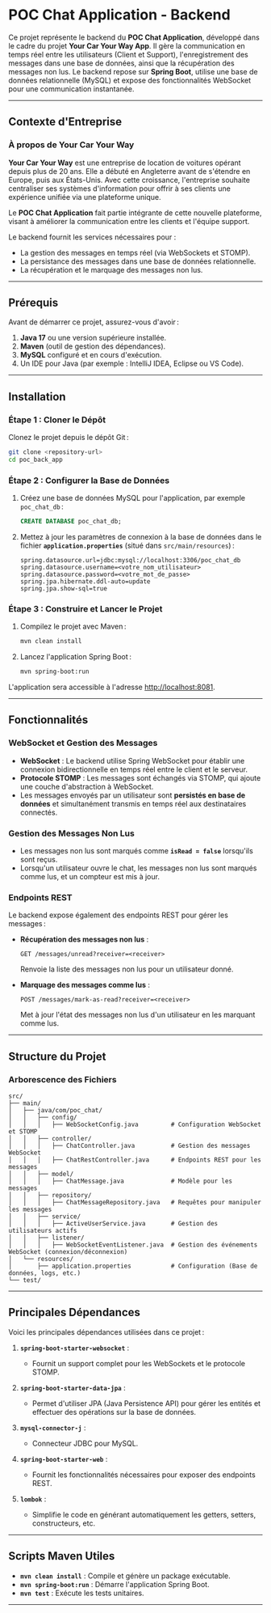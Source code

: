# POC Chat Application - Backend

Ce projet représente le backend du **POC Chat Application**, développé dans le cadre du projet **Your Car Your Way App**. Il gère la communication en temps réel entre les utilisateurs (Client et Support), l'enregistrement des messages dans une base de données, ainsi que la récupération des messages non lus. Le backend repose sur **Spring Boot**, utilise une base de données relationnelle (MySQL) et expose des fonctionnalités WebSocket pour une communication instantanée.

---

## **Contexte d'Entreprise**

### **À propos de Your Car Your Way**

**Your Car Your Way** est une entreprise de location de voitures opérant depuis plus de 20 ans. Elle a débuté en Angleterre avant de s'étendre en Europe, puis aux États-Unis. Avec cette croissance, l'entreprise souhaite centraliser ses systèmes d'information pour offrir à ses clients une expérience unifiée via une plateforme unique.

Le **POC Chat Application** fait partie intégrante de cette nouvelle plateforme, visant à améliorer la communication entre les clients et l'équipe support.

Le backend fournit les services nécessaires pour :

- La gestion des messages en temps réel (via WebSockets et STOMP).
- La persistance des messages dans une base de données relationnelle.
- La récupération et le marquage des messages non lus.

---

## **Prérequis**

Avant de démarrer ce projet, assurez-vous d'avoir :

1. **Java 17** ou une version supérieure installée.
2. **Maven** (outil de gestion des dépendances).
3. **MySQL** configuré et en cours d'exécution.
4. Un IDE pour Java (par exemple : IntelliJ IDEA, Eclipse ou VS Code).

---

## **Installation**

### Étape 1 : Cloner le Dépôt

Clonez le projet depuis le dépôt Git :

```bash
git clone <repository-url>
cd poc_back_app
```

### Étape 2 : Configurer la Base de Données

1. Créez une base de données MySQL pour l'application, par exemple `poc_chat_db` :
   ```sql
   CREATE DATABASE poc_chat_db;
   ```
2. Mettez à jour les paramètres de connexion à la base de données dans le fichier **`application.properties`** (situé dans `src/main/resources`) :

   ```properties
   spring.datasource.url=jdbc:mysql://localhost:3306/poc_chat_db
   spring.datasource.username=<votre_nom_utilisateur>
   spring.datasource.password=<votre_mot_de_passe>
   spring.jpa.hibernate.ddl-auto=update
   spring.jpa.show-sql=true
   ```

### Étape 3 : Construire et Lancer le Projet

1. Compilez le projet avec Maven :
   ```bash
   mvn clean install
   ```
2. Lancez l'application Spring Boot :
   ```bash
   mvn spring-boot:run
   ```

L'application sera accessible à l'adresse [http://localhost:8081](http://localhost:8081).

---

## **Fonctionnalités**

### **WebSocket et Gestion des Messages**

- **WebSocket** : Le backend utilise Spring WebSocket pour établir une connexion bidirectionnelle en temps réel entre le client et le serveur.
- **Protocole STOMP** : Les messages sont échangés via STOMP, qui ajoute une couche d'abstraction à WebSocket.
- Les messages envoyés par un utilisateur sont **persistés en base de données** et simultanément transmis en temps réel aux destinataires connectés.

### **Gestion des Messages Non Lus**

- Les messages non lus sont marqués comme **`isRead = false`** lorsqu'ils sont reçus.
- Lorsqu'un utilisateur ouvre le chat, les messages non lus sont marqués comme lus, et un compteur est mis à jour.

### **Endpoints REST**

Le backend expose également des endpoints REST pour gérer les messages :

- **Récupération des messages non lus** :
  ```http
  GET /messages/unread?receiver=<receiver>
  ```
  Renvoie la liste des messages non lus pour un utilisateur donné.

- **Marquage des messages comme lus** :
  ```http
  POST /messages/mark-as-read?receiver=<receiver>
  ```
  Met à jour l'état des messages non lus d'un utilisateur en les marquant comme lus.

---

## **Structure du Projet**

### Arborescence des Fichiers

```plaintext
src/
├── main/
│   ├── java/com/poc_chat/
│   │   ├── config/
│   │   │   ├── WebSocketConfig.java         # Configuration WebSocket et STOMP
│   │   ├── controller/
│   │   │   ├── ChatController.java          # Gestion des messages WebSocket
│   │   │   ├── ChatRestController.java      # Endpoints REST pour les messages
│   │   ├── model/
│   │   │   ├── ChatMessage.java             # Modèle pour les messages
│   │   ├── repository/
│   │   │   ├── ChatMessageRepository.java   # Requêtes pour manipuler les messages
│   │   ├── service/
│   │   │   ├── ActiveUserService.java       # Gestion des utilisateurs actifs
│   │   ├── listener/
│   │   │   ├── WebSocketEventListener.java  # Gestion des événements WebSocket (connexion/déconnexion)
│   └── resources/
│       ├── application.properties           # Configuration (Base de données, logs, etc.)
└── test/
```

---

## **Principales Dépendances**

Voici les principales dépendances utilisées dans ce projet :

1. **`spring-boot-starter-websocket`** :
    - Fournit un support complet pour les WebSockets et le protocole STOMP.

2. **`spring-boot-starter-data-jpa`** :
    - Permet d'utiliser JPA (Java Persistence API) pour gérer les entités et effectuer des opérations sur la base de données.

3. **`mysql-connector-j`** :
    - Connecteur JDBC pour MySQL.

4. **`spring-boot-starter-web`** :
    - Fournit les fonctionnalités nécessaires pour exposer des endpoints REST.

5. **`lombok`** :
    - Simplifie le code en générant automatiquement les getters, setters, constructeurs, etc.

---

## **Scripts Maven Utiles**

- **`mvn clean install`** : Compile et génère un package exécutable.
- **`mvn spring-boot:run`** : Démarre l'application Spring Boot.
- **`mvn test`** : Exécute les tests unitaires.

---

